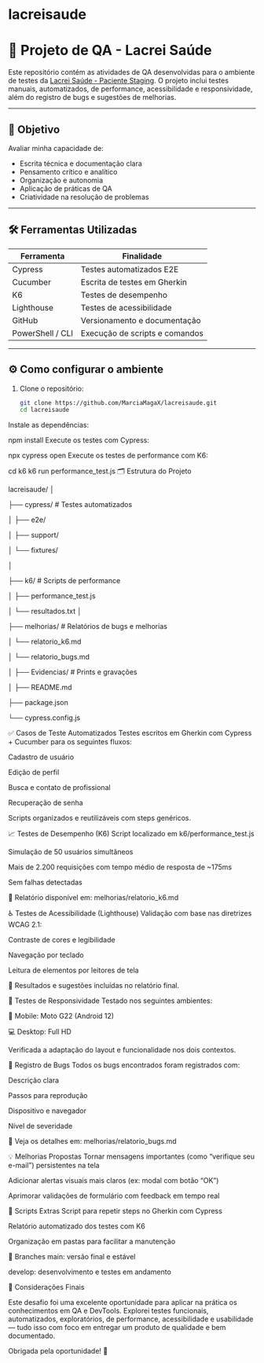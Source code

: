 # lacreisaude

# 🧪 Projeto de QA - Lacrei Saúde

Este repositório contém as atividades de QA desenvolvidas para o ambiente de testes da [Lacrei Saúde - Paciente Staging](https://paciente-staging.lacreisaude.com.br/). O projeto inclui testes manuais, automatizados, de performance, acessibilidade e responsividade, além do registro de bugs e sugestões de melhorias.

---

## 🎯 Objetivo

Avaliar minha capacidade de:

- Escrita técnica e documentação clara  
- Pensamento crítico e analítico  
- Organização e autonomia  
- Aplicação de práticas de QA  
- Criatividade na resolução de problemas  

---

## 🛠️ Ferramentas Utilizadas

| Ferramenta       | Finalidade                             |
|------------------|----------------------------------------|
| Cypress          | Testes automatizados E2E               |
| Cucumber         | Escrita de testes em Gherkin           |
| K6               | Testes de desempenho                   |
| Lighthouse       | Testes de acessibilidade               |
| GitHub           | Versionamento e documentação           |
| PowerShell / CLI | Execução de scripts e comandos         |

---

## ⚙️ Como configurar o ambiente

1. Clone o repositório:
   ```bash
   git clone https://github.com/MarciaMagaX/lacreisaude.git
   cd lacreisaude
Instale as dependências:

npm install
Execute os testes com Cypress:

npx cypress open
Execute os testes de performance com K6:

cd k6
k6 run performance_test.js
🗂️ Estrutura do Projeto

lacreisaude/
│

├── cypress/                  # Testes automatizados

│   ├── e2e/

│   ├── support/

│   └── fixtures/

│

├── k6/                       # Scripts de performance

│   ├── performance_test.js

│   └── resultados.txt
│

├── melhorias/               # Relatórios de bugs e melhorias

│   └── relatorio_k6.md

│   └── relatorio_bugs.md

│
├── Evidencias/              # Prints e gravações

│
├── README.md

├── package.json

└── cypress.config.js

✅ Casos de Teste Automatizados
Testes escritos em Gherkin com Cypress + Cucumber para os seguintes fluxos:

Cadastro de usuário

Edição de perfil

Busca e contato de profissional

Recuperação de senha

Scripts organizados e reutilizáveis com steps genéricos.

📈 Testes de Desempenho (K6)
Script localizado em k6/performance_test.js

Simulação de 50 usuários simultâneos

Mais de 2.200 requisições com tempo médio de resposta de ~175ms

Sem falhas detectadas

📄 Relatório disponível em: melhorias/relatorio_k6.md

♿ Testes de Acessibilidade (Lighthouse)
Validação com base nas diretrizes WCAG 2.1:

Contraste de cores e legibilidade

Navegação por teclado

Leitura de elementos por leitores de tela

📄 Resultados e sugestões incluídas no relatório final.

📱 Testes de Responsividade
Testado nos seguintes ambientes:

📱 Mobile: Moto G22 (Android 12)

💻 Desktop: Full HD

Verificada a adaptação do layout e funcionalidade nos dois contextos.

🐞 Registro de Bugs
Todos os bugs encontrados foram registrados com:

Descrição clara

Passos para reprodução

Dispositivo e navegador

Nível de severidade

📄 Veja os detalhes em: melhorias/relatorio_bugs.md

💡 Melhorias Propostas
Tornar mensagens importantes (como “verifique seu e-mail”) persistentes na tela

Adicionar alertas visuais mais claros (ex: modal com botão “OK”)

Aprimorar validações de formulário com feedback em tempo real

🤖 Scripts Extras
Script para repetir steps no Gherkin com Cypress

Relatório automatizado dos testes com K6

Organização em pastas para facilitar a manutenção

🔀 Branches
main: versão final e estável

develop: desenvolvimento e testes em andamento

📝 Considerações Finais

Este desafio foi uma excelente oportunidade para aplicar na prática os conhecimentos em QA e DevTools. Explorei testes funcionais, automatizados, exploratórios, de performance, acessibilidade e usabilidade — tudo isso com foco em entregar um produto de qualidade e bem documentado.

Obrigada pela oportunidade! 💜
